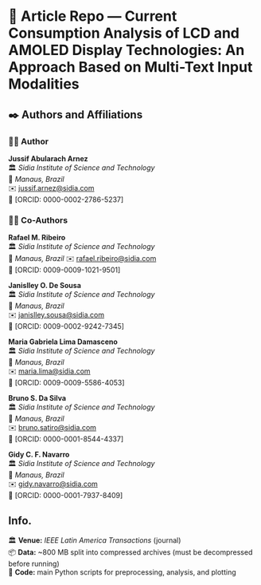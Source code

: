 # 📄 Article Repo — Current Consumption Analysis of LCD and AMOLED Display Technologies: An Approach Based on Multi-Text Input Modalities

## ✒️ Authors and Affiliations

### 👩‍🔬 Author
**Jussif Abularach Arnez**    
🏛️ *Sidia Institute of Science and Technology*  
📍 *Manaus, Brazil*  
✉️ jussif.arnez@sidia.com    
🔗 [ORCID: 0000-0002-2786-5237]

### 👨‍🔬 Co-Authors
**Rafael M. Ribeiro**  
🏛️ *Sidia Institute of Science and Technology*  
📍 *Manaus, Brazil*
✉️ rafael.ribeiro@sidia.com  
🔗 [ORCID: 0009-0009-1021-9501]

**Janislley O. De Sousa**  
🏛️ *Sidia Institute of Science and Technology*  
📍 *Manaus, Brazil*  
✉️ janislley.sousa@sidia.com  
🔗 [ORCID: 0009-0002-9242-7345]

**Maria Gabriela Lima Damasceno**  
🏛️ *Sidia Institute of Science and Technology*  
📍 *Manaus, Brazil*  
✉️ maria.lima@sidia.com  
🔗 [ORCID: 0009-0009-5586-4053]

**Bruno S. Da Silva**  
🏛️ *Sidia Institute of Science and Technology*  
📍 *Manaus, Brazil*  
✉️ bruno.satiro@sidia.com  
🔗 [ORCID: 0000-0001-8544-4337]

**Gidy C. F. Navarro**  
🏛️ *Sidia Institute of Science and Technology*  
📍 *Manaus, Brazil*  
✉️ gidy.navarro@sidia.com  
🔗 [ORCID: 0000-0001-7937-8409]


## Info. 

🏛️ **Venue:** *IEEE Latin America Transactions* (journal)  
📦 **Data:** ~800 MB split into compressed archives (must be decompressed before running)  
🐍 **Code:** main Python scripts for preprocessing, analysis, and plotting